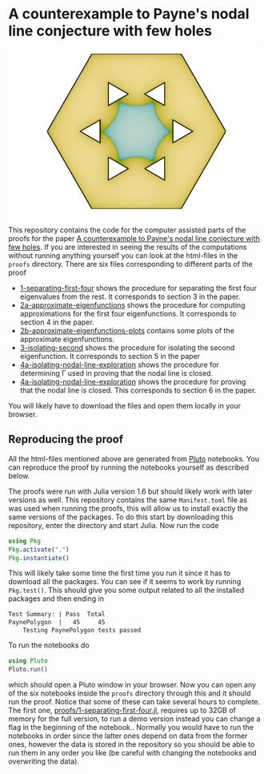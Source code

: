 # A counterexample to Payne's nodal line conjecture with few holes

![Figure highlighting the nodal line](figures/nodal-line.png)

This repository contains the code for the computer assisted parts of
the proofs for the paper [A counterexample to Payne's nodal line
conjecture with few holes](https://arxiv.org/abs/2103.02276). If you
are interested in seeing the results of the computations without
running anything yourself you can look at the html-files in the
`proofs` directory. There are six files corresponding to different
parts of the proof

- [1-separating-first-four](proofs/1-separating-first-four.jl.html)
  shows the procedure for separating the first four eigenvalues from
  the rest. It corresponds to section 3 in the paper.
- [2a-approximate-eigenfunctions](proofs/2a-approximate-eigenfunctions.jl.html)
  shows the procedure for computing approximations for the first four
  eigenfunctions. It corresponds to section 4 in the paper.
- [2b-approximate-eigenfunctions-plots](proofs/2b-approximate-eigenfunctions-plots.jl.html)
  contains some plots of the approximate eigenfunctions.
- [3-isolating-second](proofs/3-isolating-second.jl.html) shows the
  procedure for isolating the second eigenfunction. It corresponds to
  section 5 in the paper
- [4a-isolating-nodal-line-exploration](proofs/4a-isolating-nodal-line-exploration.jl.html)
  shows the procedure for determining Γ used in proving that the nodal
  line is closed.
- [4a-isolating-nodal-line-exploration](proofs/4a-isolating-nodal-line-exploration.jl.html)
  shows the procedure for proving that the nodal line is closed. This
  corresponds to section 6 in the paper.

You will likely have to download the files and open them locally in
your browser.

## Reproducing the proof

All the html-files mentioned above are generated from
[Pluto](https://github.com/fonsp/Pluto.jl) notebooks. You can
reproduce the proof by running the notebooks yourself as described
below.

The proofs were run with Julia version 1.6 but should likely work with
later versions as well. This repository contains the same
`Manifest.toml` file as was used when running the proofs, this will
allow us to install exactly the same versions of the packages. To do
this start by downloading this repository, enter the directory and
start Julia. Now run the code

``` julia
using Pkg
Pkg.activate(".")
Pkg.instantiate()
```

This will likely take some time the first time you run it since it has
to download all the packages. You can see if it seems to work by
running `Pkg.test()`. This should give you some output related to all
the installed packages and then ending in

```
Test Summary: | Pass  Total
PaynePolygon  |   45     45
    Testing PaynePolygon tests passed
```

To run the notebooks do

``` julia
using Pluto
Pluto.run()
```

which should open a Pluto window in your browser. Now you can open any
of the six notebooks inside the `proofs` directory through this and it
should run the proof. Notice that some of these can take several hours
to complete. The first one,
[proofs/1-separating-first-four.jl](proofs/1-separating-first-four.jl),
requires up to 32GB of memory for the full version, to run a demo
version instead you can change a flag in the beginning of the
notebook.. Normally you would have to run the notebooks in order since
the latter ones depend on data from the former ones, however the data
is stored in the repository so you should be able to run them in any
order you like (be careful with changing the notebooks and overwriting
the data).
